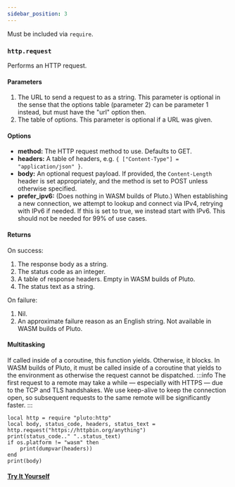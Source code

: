 ```yaml
---
sidebar_position: 3
---
```

Must be included via `require`.

### `http.request`
Performs an HTTP request.
#### Parameters
1. The URL to send a request to as a string. This parameter is optional in the sense that the options table (parameter 2) can be parameter 1 instead, but must have the "url" option then.
2. The table of options. This parameter is optional if a URL was given.
#### Options
- **method:** The HTTP request method to use. Defaults to GET.
- **headers:** A table of headers, e.g. `{ ["Content-Type"] = "application/json" }`.
- **body:** An optional request payload. If provided, the `Content-Length` header is set appropriately, and the method is set to POST unless otherwise specified.
- **prefer_ipv6:** (Does nothing in WASM builds of Pluto.) When establishing a new connection, we attempt to lookup and connect via IPv4, retrying with IPv6 if needed. If this is set to true, we instead start with IPv6. This should not be needed for 99% of use cases.
#### Returns
On success:
1. The response body as a string.
2. The status code as an integer.
3. A table of response headers. Empty in WASM builds of Pluto.
4. The status text as a string.

On failure:
1. Nil.
2. An approximate failure reason as an English string. Not available in WASM builds of Pluto.
#### Multitasking
If called inside of a coroutine, this function yields. Otherwise, it blocks. In WASM builds of Pluto, it must be called inside of a coroutine that yields to the environment as otherwise the request cannot be dispatched.
:::info
The first request to a remote may take a while — especially with HTTPS — due to the TCP and TLS handshakes. We use keep-alive to keep the connection open, so subsequent requests to the same remote will be significantly faster.
:::
```pluto
local http = require "pluto:http"
local body, status_code, headers, status_text = http.request("https://httpbin.org/anything")
print(status_code.." "..status_text)
if os.platform != "wasm" then
    print(dumpvar(headers))
end
print(body)
```
#### [Try It Yourself](https://pluto-lang.org/web/#code=local%20http%20%3D%20require%20%22pluto%3Ahttp%22%0D%0Alocal%20body%2C%20status_code%2C%20headers%2C%20status_text%20%3D%20http.request(%22https%3A%2F%2Fhttpbin.org%2Fanything%22)%0D%0Aprint(status_code..%22%20%22..status_text)%0D%0Aif%20os.platform%20!%3D%20%22wasm%22%20then%0D%0A%20%20%20%20print(dumpvar(headers))%0D%0Aend%0D%0Aprint(body))
